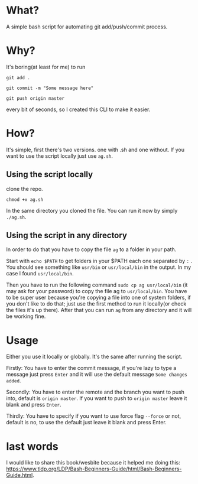 # What?

A simple bash script for automating git add/push/commit process.

# Why?

It's boring(at least for me) to run
```
git add .

git commit -m "Some message here"

git push origin master
```
every bit of seconds, so I created this CLI to make it easier.

# How?

It's simple, first there's two versions. one with .sh and one without.
If you want to use the script locally just use `ag.sh`.

## Using the script locally

clone the repo.
```
chmod +x ag.sh
```
In the same directory you cloned the file.
You can run it now by simply `./ag.sh`.

## Using the script in any directory

In order to do that you have to copy the file `ag` to a folder in your path.

Start with `echo $PATH` to get folders in your $PATH each one separated by `:` . You should see something like `usr/bin` or `usr/local/bin` in the output. In my case I found `usr/local/bin`.

Then you have to run the following command `sudo cp ag usr/local/bin` (it may ask for your password) to copy the file ag to `usr/local/bin`. You have to be super user because you're copying a file into one of system folders, if you don't like to do that; just use the first method to run it locally(or check the files it's up there). After that you can run `ag` from any directory and it will be working fine.


# Usage

Either you use it locally or globally. It's the same after running the script.

Firstly: You have to enter the commit message, if you're lazy to type a message just press `Enter` and it will use the default message `Some changes added`.

Secondly: You have to enter the remote and the branch you want to push into, default is `origin master`. If you want to push to `origin master` leave it blank and press `Enter`.

Thirdly: You have to specify if you want to use force flag `--force` or not, default is no, to use the default just leave it blank and press Enter.

# last words

I would like to share this book/wesbite because it helped me doing this: https://www.tldp.org/LDP/Bash-Beginners-Guide/html/Bash-Beginners-Guide.html.